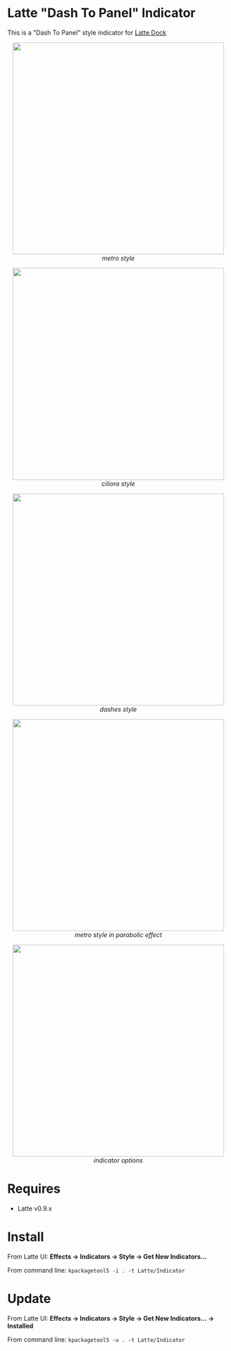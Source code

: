 # Latte "Dash To Panel" Indicator
This is a "Dash To Panel" style indicator for [Latte Dock](https://phabricator.kde.org/source/latte-dock/repository/master/)

<p align="center">
<img src="https://i.imgur.com/9YOlbaC.png" width="480" ><br/>
<i>metro style</i>
</p>

<p align="center">
<img src="https://i.imgur.com/jBVWJyo.png" width="480" ><br/>
<i>ciliora style</i>
</p>

<p align="center">
<img src="https://i.imgur.com/d3kHMBF.png" width="480" ><br/>
<i>dashes style</i>
</p>

<p align="center">
<img src="https://i.imgur.com/0XsXflm.png" width="480" ><br/>
<i>metro style in parabolic effect</i>
</p>

<p align="center">
<img src="https://imgur.com/Ufu9jRM.png" width="480" ><br/>
<i>indicator options</i>
</p>

# Requires

- Latte v0.9.x

# Install

From Latte UI: **Effects -> Indicators -> Style -> Get New Indicators...**

From command line: ``kpackagetool5 -i . -t Latte/Indicator``

# Update

From Latte UI: **Effects -> Indicators -> Style -> Get New Indicators... -> Installed**

From command line: ``kpackagetool5 -u . -t Latte/Indicator``
